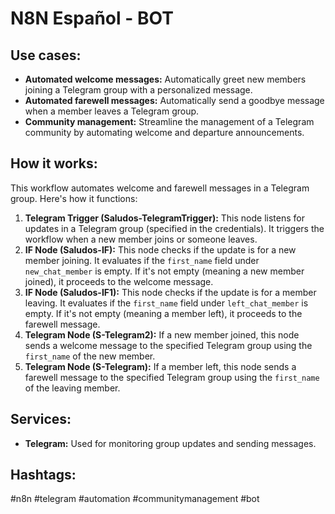 # N8N Español - BOT

## Use cases:

- **Automated welcome messages:** Automatically greet new members joining a Telegram group with a personalized message.
- **Automated farewell messages:** Automatically send a goodbye message when a member leaves a Telegram group.
- **Community management:** Streamline the management of a Telegram community by automating welcome and departure announcements.

## How it works:

This workflow automates welcome and farewell messages in a Telegram group. Here's how it functions:

1.  **Telegram Trigger (Saludos-TelegramTrigger):** This node listens for updates in a Telegram group (specified in the credentials). It triggers the workflow when a new member joins or someone leaves.
2.  **IF Node (Saludos-IF):** This node checks if the update is for a new member joining. It evaluates if the `first_name` field under `new_chat_member` is empty. If it's not empty (meaning a new member joined), it proceeds to the welcome message.
3.  **IF Node (Saludos-IF1):** This node checks if the update is for a member leaving. It evaluates if the `first_name` field under `left_chat_member` is empty. If it's not empty (meaning a member left), it proceeds to the farewell message.
4.  **Telegram Node (S-Telegram2):** If a new member joined, this node sends a welcome message to the specified Telegram group using the `first_name` of the new member.
5.  **Telegram Node (S-Telegram):** If a member left, this node sends a farewell message to the specified Telegram group using the `first_name` of the leaving member.

## Services:

-   **Telegram:** Used for monitoring group updates and sending messages.

## Hashtags:

#n8n #telegram #automation #communitymanagement #bot

